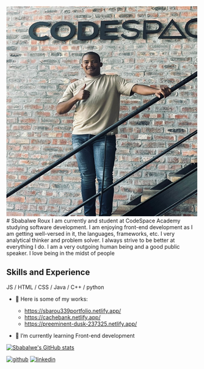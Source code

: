 <img src="IMG-20240124-WA0081.jpg" width="500" height="550">
# Sbabalwe Roux
I am currently and student at CodeSpace Academy studying software development. I am enjoying front-end development as I am getting well-versed in it, the languages, frameworks, etc. I very analytical thinker and problem solver. I always strive to be better at everything I do. I am a very outgoing human being and a good public speaker. I love being in the midst of people

## Skills and Experience 
JS / HTML / CSS / Java / C++ / python

- 🔭 Here is some of my works:
  - https://sbarou339portfolio.netlify.app/
  - https://cachebank.netlify.app/
  - https://preeminent-dusk-237325.netlify.app/
  
- 🌱 I’m currently learning Front-end development 

[![Sbabalwe's GitHub stats](https://github-readme-stats.vercel.app/api?username=SbaRou339)](https://github.com/SbaRou339/github-readme-stats)

[<img src='https://cdn.jsdelivr.net/npm/simple-icons@3.0.1/icons/github.svg' alt='github' height='40'>](https://github.com/SbaRoux339)  [<img src='https://cdn.jsdelivr.net/npm/simple-icons@3.0.1/icons/linkedin.svg' alt='linkedin' height='40'>](https://www.linkedin.com/in/https://www.linkedin.com/in/sbabalwe-roux-551991170//)  

